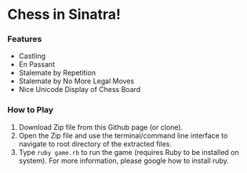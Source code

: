 Chess in Sinatra!
===========================

### Features

* Castling
* En Passant
* Stalemate by Repetition
* Stalemate by No More Legal Moves
* Nice Unicode Display of Chess Board

### How to Play

1. Download Zip file from this Github page (or clone).
2. Open the Zip file and use the terminal/command line interface to navigate to root directory of the extracted files.
3. Type `ruby game.rb` to run the game (requires Ruby to be installed on system). For more information, please google how to install ruby.
